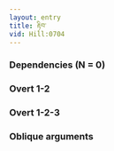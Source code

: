 ```yaml
---
layout: entry
title: རྟིབ་
vid: Hill:0704
---
```

### Dependencies (N = 0)


### Overt 1-2


### Overt 1-2-3


### Oblique arguments
